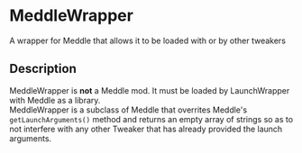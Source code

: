 # MeddleWrapper
A wrapper for Meddle that allows it to be loaded with or by other tweakers

## Description
MeddleWrapper is **not** a Meddle mod. It must be loaded by LaunchWrapper with Meddle as a library.<br/>
MeddleWrapper is a subclass of Meddle that overrites Meddle's <code>getLaunchArguments()</code> 
method and returns an empty array of strings so as to not interfere with any other Tweaker that
has already provided the launch arguments.
